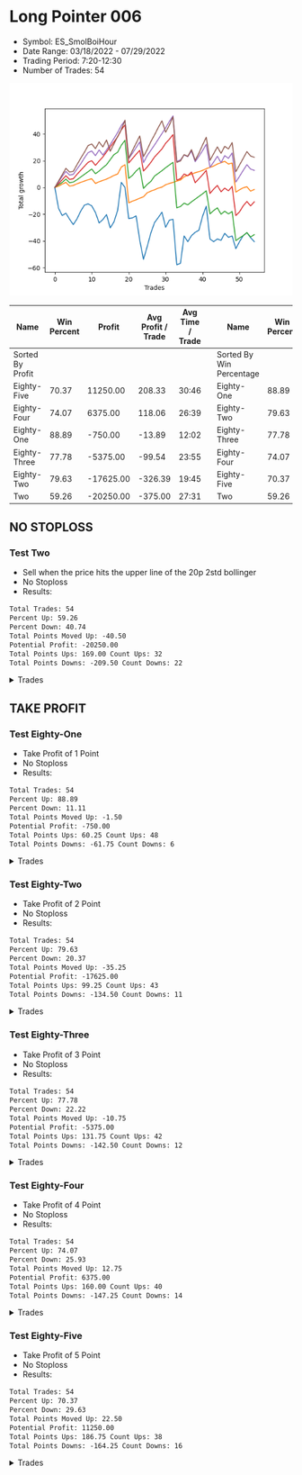 # Long Pointer 006 
- Symbol: ES_SmolBoiHour
- Date Range: 03/18/2022 - 07/29/2022
- Trading Period: 7:20-12:30
- Number of Trades: 54

![Plot](LongPointer006ES_SmolBoiHour.png)

| Name | Win Percent | Profit | Avg Profit / Trade | Avg Time / Trade |      | Name | Win Percent | Profit | Avg Profit / Trade | Avg Time / Trade |
| ---- | ----------- | ------ | ------------------ | ---------------- | ---- | ---- | ----------- | ------ | ------------------ | ---------------- |
| Sorted By <br> Profit | | | | | | Sorted By <br> Win Percentage ||||
| Eighty-Five | 70.37 | 11250.00 | 208.33 | 30:46 |     | Eighty-One | 88.89 | -750.00 | -13.89 | 12:02 |
| Eighty-Four | 74.07 | 6375.00 | 118.06 | 26:39 |     | Eighty-Two | 79.63 | -17625.00 | -326.39 | 19:45 |
| Eighty-One | 88.89 | -750.00 | -13.89 | 12:02 |     | Eighty-Three | 77.78 | -5375.00 | -99.54 | 23:55 |
| Eighty-Three | 77.78 | -5375.00 | -99.54 | 23:55 |     | Eighty-Four | 74.07 | 6375.00 | 118.06 | 26:39 |
| Eighty-Two | 79.63 | -17625.00 | -326.39 | 19:45 |     | Eighty-Five | 70.37 | 11250.00 | 208.33 | 30:46 |
| Two | 59.26 | -20250.00 | -375.00 | 27:31 |     | Two | 59.26 | -20250.00 | -375.00 | 27:31 |

## NO STOPLOSS

### Test Two
* Sell when the price hits the upper line of the 20p 2std bollinger
* No Stoploss
* Results:
```
Total Trades: 54
Percent Up: 59.26
Percent Down: 40.74
Total Points Moved Up: -40.50
Potential Profit: -20250.00
Total Points Ups: 169.00 Count Ups: 32
Total Points Downs: -209.50 Count Downs: 22
```

<details><summary>Trades</summary>

<code>In: 2022-03-21 09:41:00		Out: 2022-03-21 10:34:05		Total Position Time: 53:05		Total Move Up: -15.50		Total to Date: -15.50</code> <br />
<code>In: 2022-03-23 09:16:00		Out: 2022-03-23 10:15:55		Total Position Time: 59:55		Total Move Up: -5.50		Total to Date: -21.00</code> <br />
<code>In: 2022-03-23 10:33:00		Out: 2022-03-23 10:54:25		Total Position Time: 21:25		Total Move Up: 1.75		Total to Date: -19.25</code> <br />
<code>In: 2022-03-25 08:17:00		Out: 2022-03-25 08:41:45		Total Position Time: 24:45		Total Move Up: -4.50		Total to Date: -23.75</code> <br />
<code>In: 2022-03-30 08:03:00		Out: 2022-03-30 08:35:15		Total Position Time: 32:15		Total Move Up: -4.00		Total to Date: -27.75</code> <br />
<code>In: 2022-03-30 08:15:00		Out: 2022-03-30 08:35:15		Total Position Time: 20:15		Total Move Up: 4.25		Total to Date: -23.50</code> <br />
<code>In: 2022-03-30 12:28:00		Out: 2022-03-30 12:36:20		Total Position Time: 08:20		Total Move Up: 5.75		Total to Date: -17.75</code> <br />
<code>In: 2022-03-31 08:38:00		Out: 2022-03-31 08:41:10		Total Position Time: 03:10		Total Move Up: 4.50		Total to Date: -13.25</code> <br />
<code>In: 2022-03-31 10:19:00		Out: 2022-03-31 10:27:00		Total Position Time: 08:00		Total Move Up: 1.00		Total to Date: -12.25</code> <br />
<code>In: 2022-04-04 09:49:00		Out: 2022-04-04 10:18:10		Total Position Time: 29:10		Total Move Up: -1.50		Total to Date: -13.75</code> <br />
<code>In: 2022-04-08 10:22:00		Out: 2022-04-08 11:10:10		Total Position Time: 48:10		Total Move Up: -5.00		Total to Date: -18.75</code> <br />
<code>In: 2022-04-12 07:34:00		Out: 2022-04-12 08:15:45		Total Position Time: 41:45		Total Move Up: -7.75		Total to Date: -26.50</code> <br />
<code>In: 2022-04-19 09:45:00		Out: 2022-04-19 10:22:20		Total Position Time: 37:20		Total Move Up: 2.50		Total to Date: -24.00</code> <br />
<code>In: 2022-04-19 10:32:00		Out: 2022-04-19 10:49:55		Total Position Time: 17:55		Total Move Up: 3.75		Total to Date: -20.25</code> <br />
<code>In: 2022-04-26 07:24:00		Out: 2022-04-26 08:22:20		Total Position Time: 58:20		Total Move Up: -10.00		Total to Date: -30.25</code> <br />
<code>In: 2022-04-27 11:41:00		Out: 2022-04-27 11:42:40		Total Position Time: 01:40		Total Move Up: 4.50		Total to Date: -25.75</code> <br />
<code>In: 2022-05-03 09:14:00		Out: 2022-05-03 09:28:00		Total Position Time: 14:00		Total Move Up: 8.50		Total to Date: -17.25</code> <br />
<code>In: 2022-05-04 11:37:00		Out: 2022-05-04 11:43:45		Total Position Time: 06:45		Total Move Up: 21.00		Total to Date: 3.75</code> <br />
<code>In: 2022-05-06 11:12:00		Out: 2022-05-06 11:49:10		Total Position Time: 37:10		Total Move Up: -3.75		Total to Date: 0.00</code> <br />
<code>In: 2022-05-10 07:45:00		Out: 2022-05-10 08:39:10		Total Position Time: 54:10		Total Move Up: -23.25		Total to Date: -23.25</code> <br />
<code>In: 2022-05-11 10:51:00		Out: 2022-05-11 11:02:35		Total Position Time: 11:35		Total Move Up: 0.50		Total to Date: -22.75</code> <br />
<code>In: 2022-05-12 11:46:00		Out: 2022-05-12 11:53:00		Total Position Time: 07:00		Total Move Up: 1.50		Total to Date: -21.25</code> <br />
<code>In: 2022-05-13 09:56:00		Out: 2022-05-13 10:55:55		Total Position Time: 59:55		Total Move Up: -18.25		Total to Date: -39.50</code> <br />
<code>In: 2022-05-13 10:50:00		Out: 2022-05-13 11:31:20		Total Position Time: 41:20		Total Move Up: -14.25		Total to Date: -53.75</code> <br />
<code>In: 2022-05-17 11:25:00		Out: 2022-05-17 11:40:00		Total Position Time: 15:00		Total Move Up: 9.50		Total to Date: -44.25</code> <br />
<code>In: 2022-05-23 10:24:00		Out: 2022-05-23 10:33:15		Total Position Time: 09:15		Total Move Up: 10.25		Total to Date: -34.00</code> <br />
<code>In: 2022-05-25 08:41:00		Out: 2022-05-25 09:02:20		Total Position Time: 21:20		Total Move Up: 7.75		Total to Date: -26.25</code> <br />
<code>In: 2022-05-25 09:30:00		Out: 2022-05-25 09:45:20		Total Position Time: 15:20		Total Move Up: 3.75		Total to Date: -22.50</code> <br />
<code>In: 2022-05-26 11:39:00		Out: 2022-05-26 11:54:10		Total Position Time: 15:10		Total Move Up: 4.00		Total to Date: -18.50</code> <br />
<code>In: 2022-06-03 07:46:00		Out: 2022-06-03 08:32:00		Total Position Time: 46:00		Total Move Up: -11.25		Total to Date: -29.75</code> <br />
<code>In: 2022-06-08 09:48:00		Out: 2022-06-08 09:59:10		Total Position Time: 11:10		Total Move Up: 5.25		Total to Date: -24.50</code> <br />
<code>In: 2022-06-09 07:57:00		Out: 2022-06-09 08:22:35		Total Position Time: 25:35		Total Move Up: 0.75		Total to Date: -23.75</code> <br />
<code>In: 2022-06-09 11:28:00		Out: 2022-06-09 12:27:55		Total Position Time: 59:55		Total Move Up: -34.00		Total to Date: -57.75</code> <br />
<code>In: 2022-06-15 07:58:00		Out: 2022-06-15 08:57:55		Total Position Time: 59:55		Total Move Up: 1.00		Total to Date: -56.75</code> <br />
<code>In: 2022-06-16 11:57:00		Out: 2022-06-16 12:10:15		Total Position Time: 13:15		Total Move Up: 20.50		Total to Date: -36.25</code> <br />
<code>In: 2022-06-21 08:43:00		Out: 2022-06-21 09:19:55		Total Position Time: 36:55		Total Move Up: -4.25		Total to Date: -40.50</code> <br />
<code>In: 2022-06-21 11:06:00		Out: 2022-06-21 11:10:45		Total Position Time: 04:45		Total Move Up: 4.50		Total to Date: -36.00</code> <br />
<code>In: 2022-06-27 09:10:00		Out: 2022-06-27 09:21:10		Total Position Time: 11:10		Total Move Up: 2.50		Total to Date: -33.50</code> <br />
<code>In: 2022-06-27 10:51:00		Out: 2022-06-27 11:13:35		Total Position Time: 22:35		Total Move Up: 1.50		Total to Date: -32.00</code> <br />
<code>In: 2022-06-27 12:09:00		Out: 2022-06-27 12:45:45		Total Position Time: 36:45		Total Move Up: 10.50		Total to Date: -21.50</code> <br />
<code>In: 2022-06-29 08:26:00		Out: 2022-06-29 08:34:40		Total Position Time: 08:40		Total Move Up: 7.50		Total to Date: -14.00</code> <br />
<code>In: 2022-06-30 11:29:00		Out: 2022-06-30 12:25:15		Total Position Time: 56:15		Total Move Up: -24.50		Total to Date: -38.50</code> <br />
<code>In: 2022-07-06 08:13:00		Out: 2022-07-06 08:51:15		Total Position Time: 38:15		Total Move Up: -2.00		Total to Date: -40.50</code> <br />
<code>In: 2022-07-11 08:54:00		Out: 2022-07-11 09:07:00		Total Position Time: 13:00		Total Move Up: 2.00		Total to Date: -38.50</code> <br />
<code>In: 2022-07-11 12:09:00		Out: 2022-07-11 12:29:25		Total Position Time: 20:25		Total Move Up: -1.00		Total to Date: -39.50</code> <br />
<code>In: 2022-07-14 09:54:00		Out: 2022-07-14 10:17:35		Total Position Time: 23:35		Total Move Up: 5.25		Total to Date: -34.25</code> <br />
<code>In: 2022-07-15 09:05:00		Out: 2022-07-15 09:48:15		Total Position Time: 43:15		Total Move Up: -3.00		Total to Date: -37.25</code> <br />
<code>In: 2022-07-15 09:14:00		Out: 2022-07-15 09:48:15		Total Position Time: 34:15		Total Move Up: 1.00		Total to Date: -36.25</code> <br />
<code>In: 2022-07-18 10:52:00		Out: 2022-07-18 11:15:45		Total Position Time: 23:45		Total Move Up: -9.50		Total to Date: -45.75</code> <br />
<code>In: 2022-07-21 10:38:00		Out: 2022-07-21 11:06:55		Total Position Time: 28:55		Total Move Up: 5.25		Total to Date: -40.50</code> <br />
<code>In: 2022-07-25 07:30:00		Out: 2022-07-25 07:43:50		Total Position Time: 13:50		Total Move Up: 4.50		Total to Date: -36.00</code> <br />
<code>In: 2022-07-25 12:11:00		Out: 2022-07-25 12:21:00		Total Position Time: 10:00		Total Move Up: 2.25		Total to Date: -33.75</code> <br />
<code>In: 2022-07-27 09:52:00		Out: 2022-07-27 10:28:40		Total Position Time: 36:40		Total Move Up: -3.75		Total to Date: -37.50</code> <br />
<code>In: 2022-07-29 08:07:00		Out: 2022-07-29 08:41:15		Total Position Time: 34:15		Total Move Up: -3.00		Total to Date: -40.50</code> <br />


</details>

## TAKE PROFIT

### Test Eighty-One
* Take Profit of 1 Point
* No Stoploss
* Results:
```
Total Trades: 54
Percent Up: 88.89
Percent Down: 11.11
Total Points Moved Up: -1.50
Potential Profit: -750.00
Total Points Ups: 60.25 Count Ups: 48
Total Points Downs: -61.75 Count Downs: 6
```

<details><summary>Trades</summary>

<code>In: 2022-03-21 09:41:00		Out: 2022-03-21 09:42:10		Total Position Time: 01:10		Total Move Up: 1.00		Total to Date: 1.00</code> <br />
<code>In: 2022-03-23 09:16:00		Out: 2022-03-23 09:16:10		Total Position Time: 00:10		Total Move Up: 1.50		Total to Date: 2.50</code> <br />
<code>In: 2022-03-23 10:33:00		Out: 2022-03-23 10:34:40		Total Position Time: 01:40		Total Move Up: 1.25		Total to Date: 3.75</code> <br />
<code>In: 2022-03-25 08:17:00		Out: 2022-03-25 09:16:55		Total Position Time: 59:55		Total Move Up: -2.75		Total to Date: 1.00</code> <br />
<code>In: 2022-03-30 08:03:00		Out: 2022-03-30 09:02:55		Total Position Time: 59:55		Total Move Up: 0.50		Total to Date: 1.50</code> <br />
<code>In: 2022-03-30 08:15:00		Out: 2022-03-30 08:15:30		Total Position Time: 00:30		Total Move Up: 1.25		Total to Date: 2.75</code> <br />
<code>In: 2022-03-30 12:28:00		Out: 2022-03-30 12:28:50		Total Position Time: 00:50		Total Move Up: 1.00		Total to Date: 3.75</code> <br />
<code>In: 2022-03-31 08:38:00		Out: 2022-03-31 08:38:20		Total Position Time: 00:20		Total Move Up: 1.00		Total to Date: 4.75</code> <br />
<code>In: 2022-03-31 10:19:00		Out: 2022-03-31 10:19:15		Total Position Time: 00:15		Total Move Up: 1.00		Total to Date: 5.75</code> <br />
<code>In: 2022-04-04 09:49:00		Out: 2022-04-04 10:28:25		Total Position Time: 39:25		Total Move Up: 0.75		Total to Date: 6.50</code> <br />
<code>In: 2022-04-08 10:22:00		Out: 2022-04-08 11:21:55		Total Position Time: 59:55		Total Move Up: -3.50		Total to Date: 3.00</code> <br />
<code>In: 2022-04-12 07:34:00		Out: 2022-04-12 07:35:35		Total Position Time: 01:35		Total Move Up: 1.25		Total to Date: 4.25</code> <br />
<code>In: 2022-04-19 09:45:00		Out: 2022-04-19 09:47:30		Total Position Time: 02:30		Total Move Up: 1.00		Total to Date: 5.25</code> <br />
<code>In: 2022-04-19 10:32:00		Out: 2022-04-19 10:33:00		Total Position Time: 01:00		Total Move Up: 1.00		Total to Date: 6.25</code> <br />
<code>In: 2022-04-26 07:24:00		Out: 2022-04-26 07:29:40		Total Position Time: 05:40		Total Move Up: 1.25		Total to Date: 7.50</code> <br />
<code>In: 2022-04-27 11:41:00		Out: 2022-04-27 11:41:10		Total Position Time: 00:10		Total Move Up: 1.50		Total to Date: 9.00</code> <br />
<code>In: 2022-05-03 09:14:00		Out: 2022-05-03 09:14:25		Total Position Time: 00:25		Total Move Up: 1.00		Total to Date: 10.00</code> <br />
<code>In: 2022-05-04 11:37:00		Out: 2022-05-04 11:41:15		Total Position Time: 04:15		Total Move Up: 5.25		Total to Date: 15.25</code> <br />
<code>In: 2022-05-06 11:12:00		Out: 2022-05-06 11:12:15		Total Position Time: 00:15		Total Move Up: 1.75		Total to Date: 17.00</code> <br />
<code>In: 2022-05-10 07:45:00		Out: 2022-05-10 08:44:55		Total Position Time: 59:55		Total Move Up: -28.50		Total to Date: -11.50</code> <br />
<code>In: 2022-05-11 10:51:00		Out: 2022-05-11 10:52:55		Total Position Time: 01:55		Total Move Up: 1.25		Total to Date: -10.25</code> <br />
<code>In: 2022-05-12 11:46:00		Out: 2022-05-12 11:52:55		Total Position Time: 06:55		Total Move Up: 1.00		Total to Date: -9.25</code> <br />
<code>In: 2022-05-13 09:56:00		Out: 2022-05-13 09:56:10		Total Position Time: 00:10		Total Move Up: 1.25		Total to Date: -8.00</code> <br />
<code>In: 2022-05-13 10:50:00		Out: 2022-05-13 10:51:45		Total Position Time: 01:45		Total Move Up: 1.00		Total to Date: -7.00</code> <br />
<code>In: 2022-05-17 11:25:00		Out: 2022-05-17 11:26:40		Total Position Time: 01:40		Total Move Up: 3.00		Total to Date: -4.00</code> <br />
<code>In: 2022-05-23 10:24:00		Out: 2022-05-23 10:24:30		Total Position Time: 00:30		Total Move Up: 1.25		Total to Date: -2.75</code> <br />
<code>In: 2022-05-25 08:41:00		Out: 2022-05-25 08:41:40		Total Position Time: 00:40		Total Move Up: 1.00		Total to Date: -1.75</code> <br />
<code>In: 2022-05-25 09:30:00		Out: 2022-05-25 09:30:15		Total Position Time: 00:15		Total Move Up: 1.25		Total to Date: -0.50</code> <br />
<code>In: 2022-05-26 11:39:00		Out: 2022-05-26 11:42:10		Total Position Time: 03:10		Total Move Up: 0.75		Total to Date: 0.25</code> <br />
<code>In: 2022-06-03 07:46:00		Out: 2022-06-03 07:46:10		Total Position Time: 00:10		Total Move Up: 1.75		Total to Date: 2.00</code> <br />
<code>In: 2022-06-08 09:48:00		Out: 2022-06-08 09:48:35		Total Position Time: 00:35		Total Move Up: 1.00		Total to Date: 3.00</code> <br />
<code>In: 2022-06-09 07:57:00		Out: 2022-06-09 07:57:15		Total Position Time: 00:15		Total Move Up: 0.75		Total to Date: 3.75</code> <br />
<code>In: 2022-06-09 11:28:00		Out: 2022-06-09 11:28:10		Total Position Time: 00:10		Total Move Up: 1.00		Total to Date: 4.75</code> <br />
<code>In: 2022-06-15 07:58:00		Out: 2022-06-15 08:00:20		Total Position Time: 02:20		Total Move Up: 0.75		Total to Date: 5.50</code> <br />
<code>In: 2022-06-16 11:57:00		Out: 2022-06-16 12:00:25		Total Position Time: 03:25		Total Move Up: 2.50		Total to Date: 8.00</code> <br />
<code>In: 2022-06-21 08:43:00		Out: 2022-06-21 09:37:35		Total Position Time: 54:35		Total Move Up: 1.00		Total to Date: 9.00</code> <br />
<code>In: 2022-06-21 11:06:00		Out: 2022-06-21 11:07:45		Total Position Time: 01:45		Total Move Up: 1.00		Total to Date: 10.00</code> <br />
<code>In: 2022-06-27 09:10:00		Out: 2022-06-27 09:19:25		Total Position Time: 09:25		Total Move Up: 1.00		Total to Date: 11.00</code> <br />
<code>In: 2022-06-27 10:51:00		Out: 2022-06-27 10:53:30		Total Position Time: 02:30		Total Move Up: 0.75		Total to Date: 11.75</code> <br />
<code>In: 2022-06-27 12:09:00		Out: 2022-06-27 12:09:25		Total Position Time: 00:25		Total Move Up: 1.00		Total to Date: 12.75</code> <br />
<code>In: 2022-06-29 08:26:00		Out: 2022-06-29 08:27:15		Total Position Time: 01:15		Total Move Up: 1.25		Total to Date: 14.00</code> <br />
<code>In: 2022-06-30 11:29:00		Out: 2022-06-30 11:31:00		Total Position Time: 02:00		Total Move Up: 1.00		Total to Date: 15.00</code> <br />
<code>In: 2022-07-06 08:13:00		Out: 2022-07-06 08:13:35		Total Position Time: 00:35		Total Move Up: 1.00		Total to Date: 16.00</code> <br />
<code>In: 2022-07-11 08:54:00		Out: 2022-07-11 08:56:05		Total Position Time: 02:05		Total Move Up: 1.50		Total to Date: 17.50</code> <br />
<code>In: 2022-07-11 12:09:00		Out: 2022-07-11 12:31:15		Total Position Time: 22:15		Total Move Up: 1.00		Total to Date: 18.50</code> <br />
<code>In: 2022-07-14 09:54:00		Out: 2022-07-14 09:57:20		Total Position Time: 03:20		Total Move Up: 1.00		Total to Date: 19.50</code> <br />
<code>In: 2022-07-15 09:05:00		Out: 2022-07-15 10:04:55		Total Position Time: 59:55		Total Move Up: -2.00		Total to Date: 17.50</code> <br />
<code>In: 2022-07-15 09:14:00		Out: 2022-07-15 09:19:25		Total Position Time: 05:25		Total Move Up: 0.75		Total to Date: 18.25</code> <br />
<code>In: 2022-07-18 10:52:00		Out: 2022-07-18 11:51:55		Total Position Time: 59:55		Total Move Up: -21.75		Total to Date: -3.50</code> <br />
<code>In: 2022-07-21 10:38:00		Out: 2022-07-21 10:38:50		Total Position Time: 00:50		Total Move Up: 1.75		Total to Date: -1.75</code> <br />
<code>In: 2022-07-25 07:30:00		Out: 2022-07-25 07:32:10		Total Position Time: 02:10		Total Move Up: 1.50		Total to Date: -0.25</code> <br />
<code>In: 2022-07-25 12:11:00		Out: 2022-07-25 12:11:35		Total Position Time: 00:35		Total Move Up: 0.75		Total to Date: 0.50</code> <br />
<code>In: 2022-07-27 09:52:00		Out: 2022-07-27 10:51:55		Total Position Time: 59:55		Total Move Up: -3.25		Total to Date: -2.75</code> <br />
<code>In: 2022-07-29 08:07:00		Out: 2022-07-29 08:45:00		Total Position Time: 38:00		Total Move Up: 1.25		Total to Date: -1.50</code> <br />


</details>

### Test Eighty-Two
* Take Profit of 2 Point
* No Stoploss
* Results:
```
Total Trades: 54
Percent Up: 79.63
Percent Down: 20.37
Total Points Moved Up: -35.25
Potential Profit: -17625.00
Total Points Ups: 99.25 Count Ups: 43
Total Points Downs: -134.50 Count Downs: 11
```

<details><summary>Trades</summary>

<code>In: 2022-03-21 09:41:00		Out: 2022-03-21 09:42:50		Total Position Time: 01:50		Total Move Up: 2.00		Total to Date: 2.00</code> <br />
<code>In: 2022-03-23 09:16:00		Out: 2022-03-23 09:16:55		Total Position Time: 00:55		Total Move Up: 1.75		Total to Date: 3.75</code> <br />
<code>In: 2022-03-23 10:33:00		Out: 2022-03-23 10:54:30		Total Position Time: 21:30		Total Move Up: 2.50		Total to Date: 6.25</code> <br />
<code>In: 2022-03-25 08:17:00		Out: 2022-03-25 09:16:55		Total Position Time: 59:55		Total Move Up: -2.75		Total to Date: 3.50</code> <br />
<code>In: 2022-03-30 08:03:00		Out: 2022-03-30 09:02:55		Total Position Time: 59:55		Total Move Up: 0.50		Total to Date: 4.00</code> <br />
<code>In: 2022-03-30 08:15:00		Out: 2022-03-30 08:18:10		Total Position Time: 03:10		Total Move Up: 1.75		Total to Date: 5.75</code> <br />
<code>In: 2022-03-30 12:28:00		Out: 2022-03-30 12:32:05		Total Position Time: 04:05		Total Move Up: 2.00		Total to Date: 7.75</code> <br />
<code>In: 2022-03-31 08:38:00		Out: 2022-03-31 08:40:35		Total Position Time: 02:35		Total Move Up: 2.00		Total to Date: 9.75</code> <br />
<code>In: 2022-03-31 10:19:00		Out: 2022-03-31 10:19:40		Total Position Time: 00:40		Total Move Up: 2.00		Total to Date: 11.75</code> <br />
<code>In: 2022-04-04 09:49:00		Out: 2022-04-04 10:32:10		Total Position Time: 43:10		Total Move Up: 2.00		Total to Date: 13.75</code> <br />
<code>In: 2022-04-08 10:22:00		Out: 2022-04-08 11:21:55		Total Position Time: 59:55		Total Move Up: -3.50		Total to Date: 10.25</code> <br />
<code>In: 2022-04-12 07:34:00		Out: 2022-04-12 08:26:15		Total Position Time: 52:15		Total Move Up: 2.00		Total to Date: 12.25</code> <br />
<code>In: 2022-04-19 09:45:00		Out: 2022-04-19 09:51:05		Total Position Time: 06:05		Total Move Up: 2.50		Total to Date: 14.75</code> <br />
<code>In: 2022-04-19 10:32:00		Out: 2022-04-19 10:34:00		Total Position Time: 02:00		Total Move Up: 2.25		Total to Date: 17.00</code> <br />
<code>In: 2022-04-26 07:24:00		Out: 2022-04-26 07:30:00		Total Position Time: 06:00		Total Move Up: 3.75		Total to Date: 20.75</code> <br />
<code>In: 2022-04-27 11:41:00		Out: 2022-04-27 11:42:35		Total Position Time: 01:35		Total Move Up: 3.75		Total to Date: 24.50</code> <br />
<code>In: 2022-05-03 09:14:00		Out: 2022-05-03 09:19:05		Total Position Time: 05:05		Total Move Up: 1.75		Total to Date: 26.25</code> <br />
<code>In: 2022-05-04 11:37:00		Out: 2022-05-04 11:41:15		Total Position Time: 04:15		Total Move Up: 5.25		Total to Date: 31.50</code> <br />
<code>In: 2022-05-06 11:12:00		Out: 2022-05-06 11:12:20		Total Position Time: 00:20		Total Move Up: 3.75		Total to Date: 35.25</code> <br />
<code>In: 2022-05-10 07:45:00		Out: 2022-05-10 08:44:55		Total Position Time: 59:55		Total Move Up: -28.50		Total to Date: 6.75</code> <br />
<code>In: 2022-05-11 10:51:00		Out: 2022-05-11 11:01:40		Total Position Time: 10:40		Total Move Up: 2.25		Total to Date: 9.00</code> <br />
<code>In: 2022-05-12 11:46:00		Out: 2022-05-12 11:53:25		Total Position Time: 07:25		Total Move Up: 3.25		Total to Date: 12.25</code> <br />
<code>In: 2022-05-13 09:56:00		Out: 2022-05-13 09:56:50		Total Position Time: 00:50		Total Move Up: 2.50		Total to Date: 14.75</code> <br />
<code>In: 2022-05-13 10:50:00		Out: 2022-05-13 11:49:55		Total Position Time: 59:55		Total Move Up: -15.50		Total to Date: -0.75</code> <br />
<code>In: 2022-05-17 11:25:00		Out: 2022-05-17 11:26:40		Total Position Time: 01:40		Total Move Up: 3.00		Total to Date: 2.25</code> <br />
<code>In: 2022-05-23 10:24:00		Out: 2022-05-23 10:25:50		Total Position Time: 01:50		Total Move Up: 2.25		Total to Date: 4.50</code> <br />
<code>In: 2022-05-25 08:41:00		Out: 2022-05-25 08:44:05		Total Position Time: 03:05		Total Move Up: 4.00		Total to Date: 8.50</code> <br />
<code>In: 2022-05-25 09:30:00		Out: 2022-05-25 09:30:25		Total Position Time: 00:25		Total Move Up: 2.00		Total to Date: 10.50</code> <br />
<code>In: 2022-05-26 11:39:00		Out: 2022-05-26 11:42:40		Total Position Time: 03:40		Total Move Up: 2.00		Total to Date: 12.50</code> <br />
<code>In: 2022-06-03 07:46:00		Out: 2022-06-03 07:46:15		Total Position Time: 00:15		Total Move Up: 2.25		Total to Date: 14.75</code> <br />
<code>In: 2022-06-08 09:48:00		Out: 2022-06-08 09:51:35		Total Position Time: 03:35		Total Move Up: 2.00		Total to Date: 16.75</code> <br />
<code>In: 2022-06-09 07:57:00		Out: 2022-06-09 07:57:30		Total Position Time: 00:30		Total Move Up: 2.00		Total to Date: 18.75</code> <br />
<code>In: 2022-06-09 11:28:00		Out: 2022-06-09 12:27:55		Total Position Time: 59:55		Total Move Up: -34.00		Total to Date: -15.25</code> <br />
<code>In: 2022-06-15 07:58:00		Out: 2022-06-15 08:57:55		Total Position Time: 59:55		Total Move Up: 1.00		Total to Date: -14.25</code> <br />
<code>In: 2022-06-16 11:57:00		Out: 2022-06-16 12:00:25		Total Position Time: 03:25		Total Move Up: 2.50		Total to Date: -11.75</code> <br />
<code>In: 2022-06-21 08:43:00		Out: 2022-06-21 09:42:55		Total Position Time: 59:55		Total Move Up: -1.25		Total to Date: -13.00</code> <br />
<code>In: 2022-06-21 11:06:00		Out: 2022-06-21 11:08:15		Total Position Time: 02:15		Total Move Up: 2.25		Total to Date: -10.75</code> <br />
<code>In: 2022-06-27 09:10:00		Out: 2022-06-27 09:20:15		Total Position Time: 10:15		Total Move Up: 2.00		Total to Date: -8.75</code> <br />
<code>In: 2022-06-27 10:51:00		Out: 2022-06-27 11:14:45		Total Position Time: 23:45		Total Move Up: 2.00		Total to Date: -6.75</code> <br />
<code>In: 2022-06-27 12:09:00		Out: 2022-06-27 12:09:30		Total Position Time: 00:30		Total Move Up: 2.00		Total to Date: -4.75</code> <br />
<code>In: 2022-06-29 08:26:00		Out: 2022-06-29 08:28:05		Total Position Time: 02:05		Total Move Up: 2.25		Total to Date: -2.50</code> <br />
<code>In: 2022-06-30 11:29:00		Out: 2022-06-30 12:28:55		Total Position Time: 59:55		Total Move Up: -17.25		Total to Date: -19.75</code> <br />
<code>In: 2022-07-06 08:13:00		Out: 2022-07-06 08:15:15		Total Position Time: 02:15		Total Move Up: 2.50		Total to Date: -17.25</code> <br />
<code>In: 2022-07-11 08:54:00		Out: 2022-07-11 08:58:55		Total Position Time: 04:55		Total Move Up: 2.00		Total to Date: -15.25</code> <br />
<code>In: 2022-07-11 12:09:00		Out: 2022-07-11 12:46:00		Total Position Time: 37:00		Total Move Up: -4.75		Total to Date: -20.00</code> <br />
<code>In: 2022-07-14 09:54:00		Out: 2022-07-14 09:57:50		Total Position Time: 03:50		Total Move Up: 2.25		Total to Date: -17.75</code> <br />
<code>In: 2022-07-15 09:05:00		Out: 2022-07-15 10:04:55		Total Position Time: 59:55		Total Move Up: -2.00		Total to Date: -19.75</code> <br />
<code>In: 2022-07-15 09:14:00		Out: 2022-07-15 09:20:00		Total Position Time: 06:00		Total Move Up: 1.75		Total to Date: -18.00</code> <br />
<code>In: 2022-07-18 10:52:00		Out: 2022-07-18 11:51:55		Total Position Time: 59:55		Total Move Up: -21.75		Total to Date: -39.75</code> <br />
<code>In: 2022-07-21 10:38:00		Out: 2022-07-21 10:38:55		Total Position Time: 00:55		Total Move Up: 2.00		Total to Date: -37.75</code> <br />
<code>In: 2022-07-25 07:30:00		Out: 2022-07-25 07:43:25		Total Position Time: 13:25		Total Move Up: 1.75		Total to Date: -36.00</code> <br />
<code>In: 2022-07-25 12:11:00		Out: 2022-07-25 12:20:20		Total Position Time: 09:20		Total Move Up: 2.25		Total to Date: -33.75</code> <br />
<code>In: 2022-07-27 09:52:00		Out: 2022-07-27 10:51:55		Total Position Time: 59:55		Total Move Up: -3.25		Total to Date: -37.00</code> <br />
<code>In: 2022-07-29 08:07:00		Out: 2022-07-29 08:45:25		Total Position Time: 38:25		Total Move Up: 1.75		Total to Date: -35.25</code> <br />


</details>

### Test Eighty-Three
* Take Profit of 3 Point
* No Stoploss
* Results:
```
Total Trades: 54
Percent Up: 77.78
Percent Down: 22.22
Total Points Moved Up: -10.75
Potential Profit: -5375.00
Total Points Ups: 131.75 Count Ups: 42
Total Points Downs: -142.50 Count Downs: 12
```

<details><summary>Trades</summary>

<code>In: 2022-03-21 09:41:00		Out: 2022-03-21 09:44:45		Total Position Time: 03:45		Total Move Up: 2.75		Total to Date: 2.75</code> <br />
<code>In: 2022-03-23 09:16:00		Out: 2022-03-23 09:19:25		Total Position Time: 03:25		Total Move Up: 3.00		Total to Date: 5.75</code> <br />
<code>In: 2022-03-23 10:33:00		Out: 2022-03-23 10:55:00		Total Position Time: 22:00		Total Move Up: 3.00		Total to Date: 8.75</code> <br />
<code>In: 2022-03-25 08:17:00		Out: 2022-03-25 09:16:55		Total Position Time: 59:55		Total Move Up: -2.75		Total to Date: 6.00</code> <br />
<code>In: 2022-03-30 08:03:00		Out: 2022-03-30 09:02:55		Total Position Time: 59:55		Total Move Up: 0.50		Total to Date: 6.50</code> <br />
<code>In: 2022-03-30 08:15:00		Out: 2022-03-30 08:19:25		Total Position Time: 04:25		Total Move Up: 3.25		Total to Date: 9.75</code> <br />
<code>In: 2022-03-30 12:28:00		Out: 2022-03-30 12:32:20		Total Position Time: 04:20		Total Move Up: 3.00		Total to Date: 12.75</code> <br />
<code>In: 2022-03-31 08:38:00		Out: 2022-03-31 08:41:05		Total Position Time: 03:05		Total Move Up: 3.00		Total to Date: 15.75</code> <br />
<code>In: 2022-03-31 10:19:00		Out: 2022-03-31 10:29:20		Total Position Time: 10:20		Total Move Up: 3.00		Total to Date: 18.75</code> <br />
<code>In: 2022-04-04 09:49:00		Out: 2022-04-04 10:48:55		Total Position Time: 59:55		Total Move Up: 1.25		Total to Date: 20.00</code> <br />
<code>In: 2022-04-08 10:22:00		Out: 2022-04-08 11:21:55		Total Position Time: 59:55		Total Move Up: -3.50		Total to Date: 16.50</code> <br />
<code>In: 2022-04-12 07:34:00		Out: 2022-04-12 08:27:20		Total Position Time: 53:20		Total Move Up: 3.25		Total to Date: 19.75</code> <br />
<code>In: 2022-04-19 09:45:00		Out: 2022-04-19 09:51:25		Total Position Time: 06:25		Total Move Up: 3.00		Total to Date: 22.75</code> <br />
<code>In: 2022-04-19 10:32:00		Out: 2022-04-19 10:49:55		Total Position Time: 17:55		Total Move Up: 3.75		Total to Date: 26.50</code> <br />
<code>In: 2022-04-26 07:24:00		Out: 2022-04-26 07:30:00		Total Position Time: 06:00		Total Move Up: 3.75		Total to Date: 30.25</code> <br />
<code>In: 2022-04-27 11:41:00		Out: 2022-04-27 11:42:35		Total Position Time: 01:35		Total Move Up: 3.75		Total to Date: 34.00</code> <br />
<code>In: 2022-05-03 09:14:00		Out: 2022-05-03 09:20:15		Total Position Time: 06:15		Total Move Up: 3.75		Total to Date: 37.75</code> <br />
<code>In: 2022-05-04 11:37:00		Out: 2022-05-04 11:41:15		Total Position Time: 04:15		Total Move Up: 5.25		Total to Date: 43.00</code> <br />
<code>In: 2022-05-06 11:12:00		Out: 2022-05-06 11:12:20		Total Position Time: 00:20		Total Move Up: 3.75		Total to Date: 46.75</code> <br />
<code>In: 2022-05-10 07:45:00		Out: 2022-05-10 08:44:55		Total Position Time: 59:55		Total Move Up: -28.50		Total to Date: 18.25</code> <br />
<code>In: 2022-05-11 10:51:00		Out: 2022-05-11 11:04:50		Total Position Time: 13:50		Total Move Up: 3.25		Total to Date: 21.50</code> <br />
<code>In: 2022-05-12 11:46:00		Out: 2022-05-12 11:53:25		Total Position Time: 07:25		Total Move Up: 3.25		Total to Date: 24.75</code> <br />
<code>In: 2022-05-13 09:56:00		Out: 2022-05-13 10:00:00		Total Position Time: 04:00		Total Move Up: 3.00		Total to Date: 27.75</code> <br />
<code>In: 2022-05-13 10:50:00		Out: 2022-05-13 11:49:55		Total Position Time: 59:55		Total Move Up: -15.50		Total to Date: 12.25</code> <br />
<code>In: 2022-05-17 11:25:00		Out: 2022-05-17 11:26:40		Total Position Time: 01:40		Total Move Up: 3.00		Total to Date: 15.25</code> <br />
<code>In: 2022-05-23 10:24:00		Out: 2022-05-23 10:26:30		Total Position Time: 02:30		Total Move Up: 3.50		Total to Date: 18.75</code> <br />
<code>In: 2022-05-25 08:41:00		Out: 2022-05-25 08:44:05		Total Position Time: 03:05		Total Move Up: 4.00		Total to Date: 22.75</code> <br />
<code>In: 2022-05-25 09:30:00		Out: 2022-05-25 09:31:45		Total Position Time: 01:45		Total Move Up: 3.00		Total to Date: 25.75</code> <br />
<code>In: 2022-05-26 11:39:00		Out: 2022-05-26 11:45:25		Total Position Time: 06:25		Total Move Up: 3.00		Total to Date: 28.75</code> <br />
<code>In: 2022-06-03 07:46:00		Out: 2022-06-03 07:46:25		Total Position Time: 00:25		Total Move Up: 4.25		Total to Date: 33.00</code> <br />
<code>In: 2022-06-08 09:48:00		Out: 2022-06-08 09:53:00		Total Position Time: 05:00		Total Move Up: 3.00		Total to Date: 36.00</code> <br />
<code>In: 2022-06-09 07:57:00		Out: 2022-06-09 08:42:25		Total Position Time: 45:25		Total Move Up: 3.50		Total to Date: 39.50</code> <br />
<code>In: 2022-06-09 11:28:00		Out: 2022-06-09 12:27:55		Total Position Time: 59:55		Total Move Up: -34.00		Total to Date: 5.50</code> <br />
<code>In: 2022-06-15 07:58:00		Out: 2022-06-15 08:57:55		Total Position Time: 59:55		Total Move Up: 1.00		Total to Date: 6.50</code> <br />
<code>In: 2022-06-16 11:57:00		Out: 2022-06-16 12:00:35		Total Position Time: 03:35		Total Move Up: 3.50		Total to Date: 10.00</code> <br />
<code>In: 2022-06-21 08:43:00		Out: 2022-06-21 09:42:55		Total Position Time: 59:55		Total Move Up: -1.25		Total to Date: 8.75</code> <br />
<code>In: 2022-06-21 11:06:00		Out: 2022-06-21 11:08:30		Total Position Time: 02:30		Total Move Up: 2.75		Total to Date: 11.50</code> <br />
<code>In: 2022-06-27 09:10:00		Out: 2022-06-27 10:09:55		Total Position Time: 59:55		Total Move Up: -8.00		Total to Date: 3.50</code> <br />
<code>In: 2022-06-27 10:51:00		Out: 2022-06-27 11:16:55		Total Position Time: 25:55		Total Move Up: 3.00		Total to Date: 6.50</code> <br />
<code>In: 2022-06-27 12:09:00		Out: 2022-06-27 12:09:40		Total Position Time: 00:40		Total Move Up: 3.00		Total to Date: 9.50</code> <br />
<code>In: 2022-06-29 08:26:00		Out: 2022-06-29 08:28:15		Total Position Time: 02:15		Total Move Up: 3.25		Total to Date: 12.75</code> <br />
<code>In: 2022-06-30 11:29:00		Out: 2022-06-30 12:28:55		Total Position Time: 59:55		Total Move Up: -17.25		Total to Date: -4.50</code> <br />
<code>In: 2022-07-06 08:13:00		Out: 2022-07-06 08:16:50		Total Position Time: 03:50		Total Move Up: 3.25		Total to Date: -1.25</code> <br />
<code>In: 2022-07-11 08:54:00		Out: 2022-07-11 09:00:15		Total Position Time: 06:15		Total Move Up: 2.75		Total to Date: 1.50</code> <br />
<code>In: 2022-07-11 12:09:00		Out: 2022-07-11 12:46:00		Total Position Time: 37:00		Total Move Up: -4.75		Total to Date: -3.25</code> <br />
<code>In: 2022-07-14 09:54:00		Out: 2022-07-14 10:00:20		Total Position Time: 06:20		Total Move Up: 2.75		Total to Date: -0.50</code> <br />
<code>In: 2022-07-15 09:05:00		Out: 2022-07-15 10:04:55		Total Position Time: 59:55		Total Move Up: -2.00		Total to Date: -2.50</code> <br />
<code>In: 2022-07-15 09:14:00		Out: 2022-07-15 10:05:35		Total Position Time: 51:35		Total Move Up: 3.25		Total to Date: 0.75</code> <br />
<code>In: 2022-07-18 10:52:00		Out: 2022-07-18 11:51:55		Total Position Time: 59:55		Total Move Up: -21.75		Total to Date: -21.00</code> <br />
<code>In: 2022-07-21 10:38:00		Out: 2022-07-21 10:39:55		Total Position Time: 01:55		Total Move Up: 2.75		Total to Date: -18.25</code> <br />
<code>In: 2022-07-25 07:30:00		Out: 2022-07-25 07:43:50		Total Position Time: 13:50		Total Move Up: 4.50		Total to Date: -13.75</code> <br />
<code>In: 2022-07-25 12:11:00		Out: 2022-07-25 12:21:25		Total Position Time: 10:25		Total Move Up: 3.25		Total to Date: -10.50</code> <br />
<code>In: 2022-07-27 09:52:00		Out: 2022-07-27 10:51:55		Total Position Time: 59:55		Total Move Up: -3.25		Total to Date: -13.75</code> <br />
<code>In: 2022-07-29 08:07:00		Out: 2022-07-29 08:55:15		Total Position Time: 48:15		Total Move Up: 3.00		Total to Date: -10.75</code> <br />


</details>

### Test Eighty-Four
* Take Profit of 4 Point
* No Stoploss
* Results:
```
Total Trades: 54
Percent Up: 74.07
Percent Down: 25.93
Total Points Moved Up: 12.75
Potential Profit: 6375.00
Total Points Ups: 160.00 Count Ups: 40
Total Points Downs: -147.25 Count Downs: 14
```

<details><summary>Trades</summary>

<code>In: 2022-03-21 09:41:00		Out: 2022-03-21 09:44:55		Total Position Time: 03:55		Total Move Up: 4.00		Total to Date: 4.00</code> <br />
<code>In: 2022-03-23 09:16:00		Out: 2022-03-23 09:19:50		Total Position Time: 03:50		Total Move Up: 4.25		Total to Date: 8.25</code> <br />
<code>In: 2022-03-23 10:33:00		Out: 2022-03-23 10:55:10		Total Position Time: 22:10		Total Move Up: 3.75		Total to Date: 12.00</code> <br />
<code>In: 2022-03-25 08:17:00		Out: 2022-03-25 09:16:55		Total Position Time: 59:55		Total Move Up: -2.75		Total to Date: 9.25</code> <br />
<code>In: 2022-03-30 08:03:00		Out: 2022-03-30 09:02:55		Total Position Time: 59:55		Total Move Up: 0.50		Total to Date: 9.75</code> <br />
<code>In: 2022-03-30 08:15:00		Out: 2022-03-30 08:19:35		Total Position Time: 04:35		Total Move Up: 4.00		Total to Date: 13.75</code> <br />
<code>In: 2022-03-30 12:28:00		Out: 2022-03-30 12:32:30		Total Position Time: 04:30		Total Move Up: 3.75		Total to Date: 17.50</code> <br />
<code>In: 2022-03-31 08:38:00		Out: 2022-03-31 08:41:10		Total Position Time: 03:10		Total Move Up: 4.50		Total to Date: 22.00</code> <br />
<code>In: 2022-03-31 10:19:00		Out: 2022-03-31 10:29:50		Total Position Time: 10:50		Total Move Up: 4.00		Total to Date: 26.00</code> <br />
<code>In: 2022-04-04 09:49:00		Out: 2022-04-04 10:48:55		Total Position Time: 59:55		Total Move Up: 1.25		Total to Date: 27.25</code> <br />
<code>In: 2022-04-08 10:22:00		Out: 2022-04-08 11:21:55		Total Position Time: 59:55		Total Move Up: -3.50		Total to Date: 23.75</code> <br />
<code>In: 2022-04-12 07:34:00		Out: 2022-04-12 08:28:20		Total Position Time: 54:20		Total Move Up: 4.25		Total to Date: 28.00</code> <br />
<code>In: 2022-04-19 09:45:00		Out: 2022-04-19 10:44:55		Total Position Time: 59:55		Total Move Up: -3.75		Total to Date: 24.25</code> <br />
<code>In: 2022-04-19 10:32:00		Out: 2022-04-19 10:50:00		Total Position Time: 18:00		Total Move Up: 3.75		Total to Date: 28.00</code> <br />
<code>In: 2022-04-26 07:24:00		Out: 2022-04-26 07:31:40		Total Position Time: 07:40		Total Move Up: 4.00		Total to Date: 32.00</code> <br />
<code>In: 2022-04-27 11:41:00		Out: 2022-04-27 11:42:40		Total Position Time: 01:40		Total Move Up: 4.50		Total to Date: 36.50</code> <br />
<code>In: 2022-05-03 09:14:00		Out: 2022-05-03 09:20:50		Total Position Time: 06:50		Total Move Up: 4.50		Total to Date: 41.00</code> <br />
<code>In: 2022-05-04 11:37:00		Out: 2022-05-04 11:41:15		Total Position Time: 04:15		Total Move Up: 5.25		Total to Date: 46.25</code> <br />
<code>In: 2022-05-06 11:12:00		Out: 2022-05-06 11:12:20		Total Position Time: 00:20		Total Move Up: 3.75		Total to Date: 50.00</code> <br />
<code>In: 2022-05-10 07:45:00		Out: 2022-05-10 08:44:55		Total Position Time: 59:55		Total Move Up: -28.50		Total to Date: 21.50</code> <br />
<code>In: 2022-05-11 10:51:00		Out: 2022-05-11 11:04:55		Total Position Time: 13:55		Total Move Up: 4.00		Total to Date: 25.50</code> <br />
<code>In: 2022-05-12 11:46:00		Out: 2022-05-12 11:54:20		Total Position Time: 08:20		Total Move Up: 4.25		Total to Date: 29.75</code> <br />
<code>In: 2022-05-13 09:56:00		Out: 2022-05-13 10:00:15		Total Position Time: 04:15		Total Move Up: 4.25		Total to Date: 34.00</code> <br />
<code>In: 2022-05-13 10:50:00		Out: 2022-05-13 11:49:55		Total Position Time: 59:55		Total Move Up: -15.50		Total to Date: 18.50</code> <br />
<code>In: 2022-05-17 11:25:00		Out: 2022-05-17 11:27:05		Total Position Time: 02:05		Total Move Up: 5.25		Total to Date: 23.75</code> <br />
<code>In: 2022-05-23 10:24:00		Out: 2022-05-23 10:26:55		Total Position Time: 02:55		Total Move Up: 4.00		Total to Date: 27.75</code> <br />
<code>In: 2022-05-25 08:41:00		Out: 2022-05-25 08:44:05		Total Position Time: 03:05		Total Move Up: 4.00		Total to Date: 31.75</code> <br />
<code>In: 2022-05-25 09:30:00		Out: 2022-05-25 09:48:10		Total Position Time: 18:10		Total Move Up: 4.25		Total to Date: 36.00</code> <br />
<code>In: 2022-05-26 11:39:00		Out: 2022-05-26 11:57:50		Total Position Time: 18:50		Total Move Up: 4.25		Total to Date: 40.25</code> <br />
<code>In: 2022-06-03 07:46:00		Out: 2022-06-03 07:46:25		Total Position Time: 00:25		Total Move Up: 4.25		Total to Date: 44.50</code> <br />
<code>In: 2022-06-08 09:48:00		Out: 2022-06-08 09:59:05		Total Position Time: 11:05		Total Move Up: 4.75		Total to Date: 49.25</code> <br />
<code>In: 2022-06-09 07:57:00		Out: 2022-06-09 08:42:45		Total Position Time: 45:45		Total Move Up: 4.25		Total to Date: 53.50</code> <br />
<code>In: 2022-06-09 11:28:00		Out: 2022-06-09 12:27:55		Total Position Time: 59:55		Total Move Up: -34.00		Total to Date: 19.50</code> <br />
<code>In: 2022-06-15 07:58:00		Out: 2022-06-15 08:57:55		Total Position Time: 59:55		Total Move Up: 1.00		Total to Date: 20.50</code> <br />
<code>In: 2022-06-16 11:57:00		Out: 2022-06-16 12:00:40		Total Position Time: 03:40		Total Move Up: 3.75		Total to Date: 24.25</code> <br />
<code>In: 2022-06-21 08:43:00		Out: 2022-06-21 09:42:55		Total Position Time: 59:55		Total Move Up: -1.25		Total to Date: 23.00</code> <br />
<code>In: 2022-06-21 11:06:00		Out: 2022-06-21 11:10:20		Total Position Time: 04:20		Total Move Up: 4.25		Total to Date: 27.25</code> <br />
<code>In: 2022-06-27 09:10:00		Out: 2022-06-27 10:09:55		Total Position Time: 59:55		Total Move Up: -8.00		Total to Date: 19.25</code> <br />
<code>In: 2022-06-27 10:51:00		Out: 2022-06-27 11:18:55		Total Position Time: 27:55		Total Move Up: 4.00		Total to Date: 23.25</code> <br />
<code>In: 2022-06-27 12:09:00		Out: 2022-06-27 12:10:20		Total Position Time: 01:20		Total Move Up: 4.25		Total to Date: 27.50</code> <br />
<code>In: 2022-06-29 08:26:00		Out: 2022-06-29 08:32:15		Total Position Time: 06:15		Total Move Up: 4.75		Total to Date: 32.25</code> <br />
<code>In: 2022-06-30 11:29:00		Out: 2022-06-30 12:28:55		Total Position Time: 59:55		Total Move Up: -17.25		Total to Date: 15.00</code> <br />
<code>In: 2022-07-06 08:13:00		Out: 2022-07-06 08:17:05		Total Position Time: 04:05		Total Move Up: 4.00		Total to Date: 19.00</code> <br />
<code>In: 2022-07-11 08:54:00		Out: 2022-07-11 09:10:15		Total Position Time: 16:15		Total Move Up: 4.25		Total to Date: 23.25</code> <br />
<code>In: 2022-07-11 12:09:00		Out: 2022-07-11 12:46:00		Total Position Time: 37:00		Total Move Up: -4.75		Total to Date: 18.50</code> <br />
<code>In: 2022-07-14 09:54:00		Out: 2022-07-14 10:17:35		Total Position Time: 23:35		Total Move Up: 5.25		Total to Date: 23.75</code> <br />
<code>In: 2022-07-15 09:05:00		Out: 2022-07-15 10:04:55		Total Position Time: 59:55		Total Move Up: -2.00		Total to Date: 21.75</code> <br />
<code>In: 2022-07-15 09:14:00		Out: 2022-07-15 10:07:45		Total Position Time: 53:45		Total Move Up: 4.00		Total to Date: 25.75</code> <br />
<code>In: 2022-07-18 10:52:00		Out: 2022-07-18 11:51:55		Total Position Time: 59:55		Total Move Up: -21.75		Total to Date: 4.00</code> <br />
<code>In: 2022-07-21 10:38:00		Out: 2022-07-21 10:40:55		Total Position Time: 02:55		Total Move Up: 4.25		Total to Date: 8.25</code> <br />
<code>In: 2022-07-25 07:30:00		Out: 2022-07-25 07:43:50		Total Position Time: 13:50		Total Move Up: 4.50		Total to Date: 12.75</code> <br />
<code>In: 2022-07-25 12:11:00		Out: 2022-07-25 12:22:00		Total Position Time: 11:00		Total Move Up: 4.25		Total to Date: 17.00</code> <br />
<code>In: 2022-07-27 09:52:00		Out: 2022-07-27 10:51:55		Total Position Time: 59:55		Total Move Up: -3.25		Total to Date: 13.75</code> <br />
<code>In: 2022-07-29 08:07:00		Out: 2022-07-29 09:06:55		Total Position Time: 59:55		Total Move Up: -1.00		Total to Date: 12.75</code> <br />


</details>

### Test Eighty-Five
* Take Profit of 5 Point
* No Stoploss
* Results:
```
Total Trades: 54
Percent Up: 70.37
Percent Down: 29.63
Total Points Moved Up: 22.50
Potential Profit: 11250.00
Total Points Ups: 186.75 Count Ups: 38
Total Points Downs: -164.25 Count Downs: 16
```

<details><summary>Trades</summary>

<code>In: 2022-03-21 09:41:00		Out: 2022-03-21 09:45:00		Total Position Time: 04:00		Total Move Up: 4.75		Total to Date: 4.75</code> <br />
<code>In: 2022-03-23 09:16:00		Out: 2022-03-23 09:31:00		Total Position Time: 15:00		Total Move Up: 4.75		Total to Date: 9.50</code> <br />
<code>In: 2022-03-23 10:33:00		Out: 2022-03-23 11:30:00		Total Position Time: 57:00		Total Move Up: 4.75		Total to Date: 14.25</code> <br />
<code>In: 2022-03-25 08:17:00		Out: 2022-03-25 09:16:55		Total Position Time: 59:55		Total Move Up: -2.75		Total to Date: 11.50</code> <br />
<code>In: 2022-03-30 08:03:00		Out: 2022-03-30 09:02:55		Total Position Time: 59:55		Total Move Up: 0.50		Total to Date: 12.00</code> <br />
<code>In: 2022-03-30 08:15:00		Out: 2022-03-30 08:35:25		Total Position Time: 20:25		Total Move Up: 5.00		Total to Date: 17.00</code> <br />
<code>In: 2022-03-30 12:28:00		Out: 2022-03-30 12:33:40		Total Position Time: 05:40		Total Move Up: 4.75		Total to Date: 21.75</code> <br />
<code>In: 2022-03-31 08:38:00		Out: 2022-03-31 08:42:55		Total Position Time: 04:55		Total Move Up: 4.50		Total to Date: 26.25</code> <br />
<code>In: 2022-03-31 10:19:00		Out: 2022-03-31 10:31:40		Total Position Time: 12:40		Total Move Up: 5.00		Total to Date: 31.25</code> <br />
<code>In: 2022-04-04 09:49:00		Out: 2022-04-04 10:48:55		Total Position Time: 59:55		Total Move Up: 1.25		Total to Date: 32.50</code> <br />
<code>In: 2022-04-08 10:22:00		Out: 2022-04-08 11:21:55		Total Position Time: 59:55		Total Move Up: -3.50		Total to Date: 29.00</code> <br />
<code>In: 2022-04-12 07:34:00		Out: 2022-04-12 08:28:35		Total Position Time: 54:35		Total Move Up: 5.00		Total to Date: 34.00</code> <br />
<code>In: 2022-04-19 09:45:00		Out: 2022-04-19 10:44:55		Total Position Time: 59:55		Total Move Up: -3.75		Total to Date: 30.25</code> <br />
<code>In: 2022-04-19 10:32:00		Out: 2022-04-19 10:50:15		Total Position Time: 18:15		Total Move Up: 5.25		Total to Date: 35.50</code> <br />
<code>In: 2022-04-26 07:24:00		Out: 2022-04-26 08:23:55		Total Position Time: 59:55		Total Move Up: -8.50		Total to Date: 27.00</code> <br />
<code>In: 2022-04-27 11:41:00		Out: 2022-04-27 11:42:45		Total Position Time: 01:45		Total Move Up: 5.50		Total to Date: 32.50</code> <br />
<code>In: 2022-05-03 09:14:00		Out: 2022-05-03 09:21:25		Total Position Time: 07:25		Total Move Up: 5.50		Total to Date: 38.00</code> <br />
<code>In: 2022-05-04 11:37:00		Out: 2022-05-04 11:41:15		Total Position Time: 04:15		Total Move Up: 5.25		Total to Date: 43.25</code> <br />
<code>In: 2022-05-06 11:12:00		Out: 2022-05-06 11:15:50		Total Position Time: 03:50		Total Move Up: 7.00		Total to Date: 50.25</code> <br />
<code>In: 2022-05-10 07:45:00		Out: 2022-05-10 08:44:55		Total Position Time: 59:55		Total Move Up: -28.50		Total to Date: 21.75</code> <br />
<code>In: 2022-05-11 10:51:00		Out: 2022-05-11 11:05:00		Total Position Time: 14:00		Total Move Up: 5.75		Total to Date: 27.50</code> <br />
<code>In: 2022-05-12 11:46:00		Out: 2022-05-12 12:03:45		Total Position Time: 17:45		Total Move Up: 5.50		Total to Date: 33.00</code> <br />
<code>In: 2022-05-13 09:56:00		Out: 2022-05-13 10:00:35		Total Position Time: 04:35		Total Move Up: 5.50		Total to Date: 38.50</code> <br />
<code>In: 2022-05-13 10:50:00		Out: 2022-05-13 11:49:55		Total Position Time: 59:55		Total Move Up: -15.50		Total to Date: 23.00</code> <br />
<code>In: 2022-05-17 11:25:00		Out: 2022-05-17 11:27:05		Total Position Time: 02:05		Total Move Up: 5.25		Total to Date: 28.25</code> <br />
<code>In: 2022-05-23 10:24:00		Out: 2022-05-23 10:32:35		Total Position Time: 08:35		Total Move Up: 6.00		Total to Date: 34.25</code> <br />
<code>In: 2022-05-25 08:41:00		Out: 2022-05-25 08:44:20		Total Position Time: 03:20		Total Move Up: 5.00		Total to Date: 39.25</code> <br />
<code>In: 2022-05-25 09:30:00		Out: 2022-05-25 09:48:50		Total Position Time: 18:50		Total Move Up: 5.50		Total to Date: 44.75</code> <br />
<code>In: 2022-05-26 11:39:00		Out: 2022-05-26 11:58:05		Total Position Time: 19:05		Total Move Up: 5.00		Total to Date: 49.75</code> <br />
<code>In: 2022-06-03 07:46:00		Out: 2022-06-03 08:45:55		Total Position Time: 59:55		Total Move Up: -8.50		Total to Date: 41.25</code> <br />
<code>In: 2022-06-08 09:48:00		Out: 2022-06-08 09:59:10		Total Position Time: 11:10		Total Move Up: 5.25		Total to Date: 46.50</code> <br />
<code>In: 2022-06-09 07:57:00		Out: 2022-06-09 08:42:55		Total Position Time: 45:55		Total Move Up: 6.25		Total to Date: 52.75</code> <br />
<code>In: 2022-06-09 11:28:00		Out: 2022-06-09 12:27:55		Total Position Time: 59:55		Total Move Up: -34.00		Total to Date: 18.75</code> <br />
<code>In: 2022-06-15 07:58:00		Out: 2022-06-15 08:57:55		Total Position Time: 59:55		Total Move Up: 1.00		Total to Date: 19.75</code> <br />
<code>In: 2022-06-16 11:57:00		Out: 2022-06-16 12:01:00		Total Position Time: 04:00		Total Move Up: 4.75		Total to Date: 24.50</code> <br />
<code>In: 2022-06-21 08:43:00		Out: 2022-06-21 09:42:55		Total Position Time: 59:55		Total Move Up: -1.25		Total to Date: 23.25</code> <br />
<code>In: 2022-06-21 11:06:00		Out: 2022-06-21 11:11:00		Total Position Time: 05:00		Total Move Up: 5.00		Total to Date: 28.25</code> <br />
<code>In: 2022-06-27 09:10:00		Out: 2022-06-27 10:09:55		Total Position Time: 59:55		Total Move Up: -8.00		Total to Date: 20.25</code> <br />
<code>In: 2022-06-27 10:51:00		Out: 2022-06-27 11:19:05		Total Position Time: 28:05		Total Move Up: 5.25		Total to Date: 25.50</code> <br />
<code>In: 2022-06-27 12:09:00		Out: 2022-06-27 12:10:30		Total Position Time: 01:30		Total Move Up: 6.25		Total to Date: 31.75</code> <br />
<code>In: 2022-06-29 08:26:00		Out: 2022-06-29 08:32:20		Total Position Time: 06:20		Total Move Up: 5.75		Total to Date: 37.50</code> <br />
<code>In: 2022-06-30 11:29:00		Out: 2022-06-30 12:28:55		Total Position Time: 59:55		Total Move Up: -17.25		Total to Date: 20.25</code> <br />
<code>In: 2022-07-06 08:13:00		Out: 2022-07-06 08:21:30		Total Position Time: 08:30		Total Move Up: 5.00		Total to Date: 25.25</code> <br />
<code>In: 2022-07-11 08:54:00		Out: 2022-07-11 09:18:30		Total Position Time: 24:30		Total Move Up: 5.00		Total to Date: 30.25</code> <br />
<code>In: 2022-07-11 12:09:00		Out: 2022-07-11 12:46:00		Total Position Time: 37:00		Total Move Up: -4.75		Total to Date: 25.50</code> <br />
<code>In: 2022-07-14 09:54:00		Out: 2022-07-14 10:17:35		Total Position Time: 23:35		Total Move Up: 5.25		Total to Date: 30.75</code> <br />
<code>In: 2022-07-15 09:05:00		Out: 2022-07-15 10:04:55		Total Position Time: 59:55		Total Move Up: -2.00		Total to Date: 28.75</code> <br />
<code>In: 2022-07-15 09:14:00		Out: 2022-07-15 10:12:35		Total Position Time: 58:35		Total Move Up: 4.75		Total to Date: 33.50</code> <br />
<code>In: 2022-07-18 10:52:00		Out: 2022-07-18 11:51:55		Total Position Time: 59:55		Total Move Up: -21.75		Total to Date: 11.75</code> <br />
<code>In: 2022-07-21 10:38:00		Out: 2022-07-21 10:41:55		Total Position Time: 03:55		Total Move Up: 5.00		Total to Date: 16.75</code> <br />
<code>In: 2022-07-25 07:30:00		Out: 2022-07-25 07:44:15		Total Position Time: 14:15		Total Move Up: 5.00		Total to Date: 21.75</code> <br />
<code>In: 2022-07-25 12:11:00		Out: 2022-07-25 12:24:20		Total Position Time: 13:20		Total Move Up: 5.00		Total to Date: 26.75</code> <br />
<code>In: 2022-07-27 09:52:00		Out: 2022-07-27 10:51:55		Total Position Time: 59:55		Total Move Up: -3.25		Total to Date: 23.50</code> <br />
<code>In: 2022-07-29 08:07:00		Out: 2022-07-29 09:06:55		Total Position Time: 59:55		Total Move Up: -1.00		Total to Date: 22.50</code> <br />


</details>